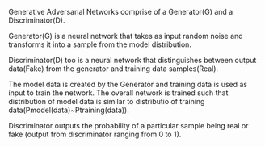 Generative Adversarial Networks comprise of a Generator(G) and a Discriminator(D). 

Generator(G) is a neural network that takes as input random noise and transforms it into a sample from the model distribution.

Discriminator(D) too is a neural network that distinguishes between output data(Fake) from the generator and training data samples(Real).

The model data is created by the Generator and training data is used as input to train the network. The overall network is trained such that distribution of model data is similar to distributio of training data(Pmodel(data)~Ptraining(data)).

Discriminator outputs the probability of a particular sample being real or fake (output from discriminator ranging from 0 to 1).




